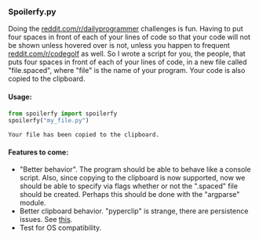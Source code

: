 ### Spoilerfy.py
Doing the [reddit.com/r/dailyprogrammer](https://www.reddit.com/r/dailyprogrammer) challenges is fun. Having to put four spaces in front of each of your lines of code so that your code will not be shown unless hovered over is not, unless you happen to frequent [reddit.com/r/codegolf](https://www.reddit.com/r/codegolf) as well. So I wrote a script for you, the people, that puts four spaces in front of each of your lines of code, in a new file called "file.spaced", where "file" is the name of your program. Your code is also copied to the clipboard.

#### Usage:
```python
from spoilerfy import spoilerfy
spoilerfy("my_file.py")
```
```
Your file has been copied to the clipboard.
```

#### Features to come:
* "Better behavior". The program should be able to behave like a console script. Also, since copying to the clipboard is now supported, now we should be able to specify via flags whether or not the ".spaced" file should be created. Perhaps this should be done with the "argparse" module.
* Better clipboard behavior. "pyperclip" is strange, there are persistence issues. See [this](https://github.com/asweigart/pyperclip/issues/61).
* Test for OS compatibility.
